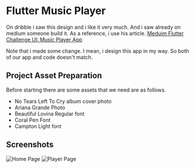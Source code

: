 # Flutter Music Player
On dribble i saw this design and i like it very much. And i saw already on medium someone build it. As a reference, i use his article.
[Meduim Flutter Challenge UI: Music Player App](https://medium.com/nusanet/flutter-challenge-ui-music-player-app-b82d7b41c3bd)

Note that i made some change. I mean, i design this app in my way. So both of our app and code doesn't match.

## Project Asset Preparation
Before starting there are some assets that we need are as follows.
- No Tears Left To Cry album cover photo
- Ariana Grande Photo
- Beautiful Lovina Regular font
- Coral Pen Font
- Campton Light font

## Screenshots

![Home Page](https://raw.githubusercontent.com/abuanwar072/Flutter_Music_Player/master/Screenshot_1569749854.png)
![Player Page](https://raw.githubusercontent.com/abuanwar072/Flutter_Music_Player/master/Screenshot_1569749846.png)